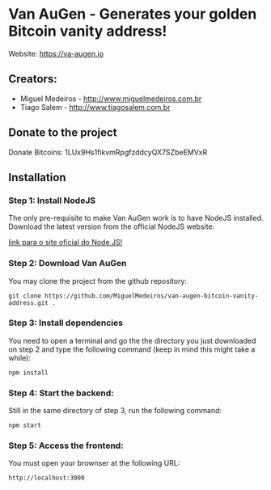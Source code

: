 # Van AuGen - Generates your golden Bitcoin vanity address!
Website: https://va-augen.io

## Creators: 
- Miguel Medeiros - http://www.miguelmedeiros.com.br
- Tiago Salem - http://www.tiagosalem.com.br


## Donate to the project
Donate Bitcoins: 
1LUx9Hs1fikvmRpgfzddcyQX7SZbeEMVxR


## Installation

### Step 1: Install NodeJS
The only pre-requisite to make Van AuGen work is to have NodeJS installed.
Download the latest version from the official NodeJS website:

[link para o site oficial do Node JS!](https://nodejs.org/en/)

### Step 2: Download Van AuGen
You may clone the project from the github repository:
```
git clone https://github.com/MiguelMedeiros/van-augen-bitcoin-vanity-address.git .
```

### Step 3: Install dependencies
You need to open a terminal and go the the directory you just downloaded on step 2 and type the following command (keep in mind this might take a while):
```
npm install
```

### Step 4: Start the backend:
Still in the same directory of step 3, run the following command:
```
npm start
```

### Step 5: Access the frontend:
You must open your brownser at the following URL:
```
http://localhost:3000
```